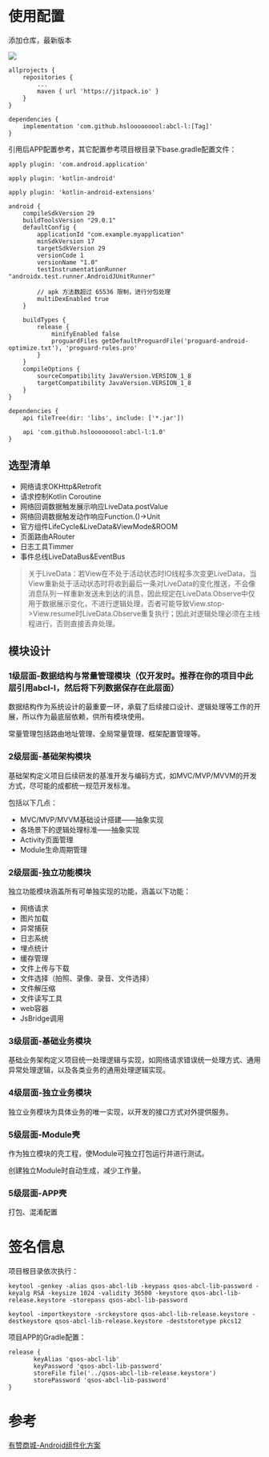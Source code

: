 # 使用配置
添加仓库，最新版本

[![](https://jitpack.io/v/hslooooooool/abcl-l.svg)](https://jitpack.io/#hslooooooool/abcl-l)

```
allprojects {
    repositories {
        ...
        maven { url 'https://jitpack.io' }
    }
}

dependencies {
    implementation 'com.github.hslooooooool:abcl-l:[Tag]'
}
```
引用后APP配置参考，其它配置参考项目根目录下base.gradle配置文件：
```
apply plugin: 'com.android.application'

apply plugin: 'kotlin-android'

apply plugin: 'kotlin-android-extensions'

android {
    compileSdkVersion 29
    buildToolsVersion "29.0.1"
    defaultConfig {
        applicationId "com.example.myapplication"
        minSdkVersion 17
        targetSdkVersion 29
        versionCode 1
        versionName "1.0"
        testInstrumentationRunner "androidx.test.runner.AndroidJUnitRunner"

        // apk 方法数超过 65536 限制，进行分包处理
        multiDexEnabled true
    }

    buildTypes {
        release {
            minifyEnabled false
            proguardFiles getDefaultProguardFile('proguard-android-optimize.txt'), 'proguard-rules.pro'
        }
    }
    compileOptions {
        sourceCompatibility JavaVersion.VERSION_1_8
        targetCompatibility JavaVersion.VERSION_1_8
    }
}

dependencies {
    api fileTree(dir: 'libs', include: ['*.jar'])

    api 'com.github.hslooooooool:abcl-l:1.0'
}
```

## 选型清单
- 网络请求OKHttp&Retrofit
- 请求控制Kotlin Coroutine
- 网络回调数据触发展示响应LiveData.postValue
- 网络回调数据触发动作响应Function.()->Unit
- 官方组件LifeCycle&LiveData&ViewMode&ROOM
- 页面路由ARouter
- 日志工具Timmer
- 事件总线LiveDataBus&EventBus

> 关于LiveData：若View在不处于活动状态时IO线程多次变更LiveData，当View重新处于活动状态时将收到最后一条对LiveData的变化推送，不会像消息队列一样重新发送未到达的消息，因此规定在LiveData.Observe中仅用于数据展示变化，不进行逻辑处理，否者可能导致View.stop->View.resume时LiveData.Observe重复执行；因此对逻辑处理必须在主线程进行，否则直接丢弃处理。

## 模块设计

### 1级层面-数据结构与常量管理模块（仅开发时。推荐在你的项目中此层引用abcl-l，然后将下列数据保存在此层面）
数据结构作为系统设计的最重要一环，承载了后续接口设计、逻辑处理等工作的开展，所以作为最底层依赖，供所有模块使用。

常量管理包括路由地址管理、全局常量管理、框架配置管理等。

### 2级层面-基础架构模块
基础架构定义项目后续研发的基准开发与编码方式，如MVC/MVP/MVVM的开发方式，尽可能的成都统一规范开发标准。

包括以下几点：
- MVC/MVP/MVVM基础设计搭建——抽象实现
- 各场景下的逻辑处理标准——抽象实现
- Activity页面管理
- Module生命周期管理

### 2级层面-独立功能模块
独立功能模块涵盖所有可单独实现的功能，涵盖以下功能：
- 网络请求
- 图片加载
- 异常捕获
- 日志系统
- 埋点统计
- 缓存管理
- 文件上传与下载
- 文件选择（拍照、录像、录音、文件选择）
- 文件解压缩
- 文件读写工具
- web容器
- JsBridge调用

### 3级层面-基础业务模块
基础业务架构定义项目统一处理逻辑与实现，如网络请求错误统一处理方式、通用异常处理逻辑，以及各类业务的通用处理逻辑实现。

### 4级层面-独立业务模块
独立业务模块为具体业务的唯一实现，以开发的接口方式对外提供服务。

### 5级层面-Module壳
作为独立模块的壳工程，使Module可独立打包运行并进行测试。

创建独立Module时自动生成，减少工作量。

### 5级层面-APP壳
打包、混淆配置

# 签名信息

项目根目录依次执行：
```
keytool -genkey -alias qsos-abcl-lib -keypass qsos-abcl-lib-password -keyalg RSA -keysize 1024 -validity 36500 -keystore qsos-abcl-lib-release.keystore -storepass qsos-abcl-lib-password
```

```
keytool -importkeystore -srckeystore qsos-abcl-lib-release.keystore -destkeystore qsos-abcl-lib-release.keystore -deststoretype pkcs12
```

项目APP的Gradle配置：
```
release {
       keyAlias 'qsos-abcl-lib'
       keyPassword 'qsos-abcl-lib-password'
       storeFile file('../qsos-abcl-lib-release.keystore')
       storePassword 'qsos-abcl-lib-password'
}
```

# 参考
[有赞商城-Android组件化方案](https://tech.youzan.com/you-zan-yi-dong-androidzu-jian-hua-fang-an/)
